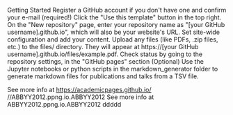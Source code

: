 Getting Started
Register a GitHub account if you don't have one and confirm your e-mail (required!)
Click the "Use this template" button in the top right.
On the "New repository" page, enter your repository name as "[your GitHub username].github.io", which will also be your website's URL.
Set site-wide configuration and add your content.
Upload any files (like PDFs, .zip files, etc.) to the files/ directory. They will appear at https://[your GitHub username].github.io/files/example.pdf.
Check status by going to the repository settings, in the "GitHub pages" section
(Optional) Use the Jupyter notebooks or python scripts in the markdown_generator folder to generate markdown files for publications and talks from a TSV file.
  
See more info at https://academicpages.github.io/
//ABBYY2012.ppng.io.ABBYY2012 
See more info at ABBYY2012.ppng.io.ABBYY2012 ddddd
